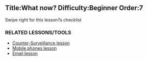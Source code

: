 Title:What now?
Difficulty:Beginner
Order:7
---
<p>Swipe right for this lesson?s checklist</p><h3>RELATED LESSONS/TOOLS</h3><p><ul><li><a href="umbrella://lesson/counter-surveillance">Counter-Surveillance lesson</a></li><li><a href="umbrella://lesson/mobile-phones">Mobile phones lesson</a></li><li><a href="umbrella://lesson/email">Email lesson</a></li></ul></p>